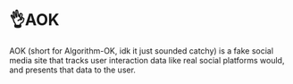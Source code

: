 # 👌AOK
AOK (short for Algorithm-OK, idk it just sounded catchy) is a fake social media site that tracks user interaction data like real social platforms would, and presents that data to the user.
